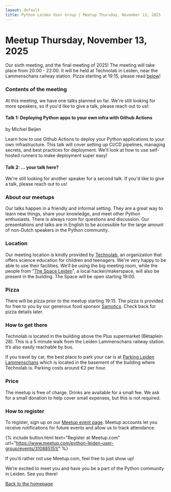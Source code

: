 ```yaml
---
layout: default
title: Python Leiden User Group | Meetup Thursday, November 13, 2025
---
```


# Meetup Thursday, November 13, 2025

Our sixth meeting, and the final meeting of 2025! The meeting will take place from 20:00 - 22:00. It will be held at
Technolab in Leiden, near the Lammenschans railway station. Pizza starting at 19:15, please read [below](#pizza)!

### Contents of the meeting

At this meeting, we have one talks planned so far. We're still looking for more speakers, so if you'd like to give a talk, please reach out to us!:

#### Talk 1: Deploying Python apps to your own infra with Github Actions

by Michiel Beijen

Learn how to use Github Actions to deploy your Python applications to your own infrastructure. This talk will cover setting up CI/CD pipelines, managing secrets, and best practices for deployment. We'll look at how to use self-hosted runners to make deployment super easy!

#### Talk 2: ... your talk here?

We're still looking for another speaker for a second talk. If you'd like to give a talk, please reach out to us!

### About our meetups

Our talks happen in a friendly and informal setting. They are a great way to learn new things, share your knowledge, and meet other Python enthusiasts.
There is always room for questions and discussion.
Our presentations and talks are in English to
be accessible for the large amount of non-Dutch speakers in the Python community.

### Location

Our meeting location is kindly provided by [Technolab](https://www.technolableiden.nl/), an organization that offers
science education for children and teenagers. We're very happy to be able to use their facilities.
We’ll be using the big meeting room, while the
people from "[The Space Leiden](https://spaceleiden.nl/)", a local hacker/makerspace, will also be present in the
building. The Space will be open starting 19:00.

### Pizza

There will be pizza prior to the meetup starting 19:15. The pizza is provided for free to you by our generous food sponsor [Samotics](https://www.samotics.com/).
Check back for pizza details later.

### How to get there

Technolab is located in the building above the Plus supermarket (Bètaplein 28).
This is a 5 minute walk from the Leiden Lammenschans railway station. It’s also easily reachable by bus.

If you travel by car, the best place to park your car is at [Parking Leiden Lammenschans](https://parkingleidenlammenschans.nl/)
which is located in the basement of the building where Technolab is. Parking costs around €2 per hour.

### Price

The meetup is free of charge. Drinks are available for a small fee. We ask for a small donation to help cover small expenses, but this is not required.

### How to register

To register, sign up on our [Meetup event page](https://www.meetup.com/python-leiden-user-group/events/310885151/).
Meetup accounts let you receive notifications for future events and allow us to track attendance.

{% include button.html text="Register at Meetup.com" url="https://www.meetup.com/python-leiden-user-group/events/310885151/" %}

If you’d rather not use Meetup.com, feel free to just show up!

We’re excited to meet you and have you be a part of the Python community in Leiden. See you there!

[Back to the homepage](/)

